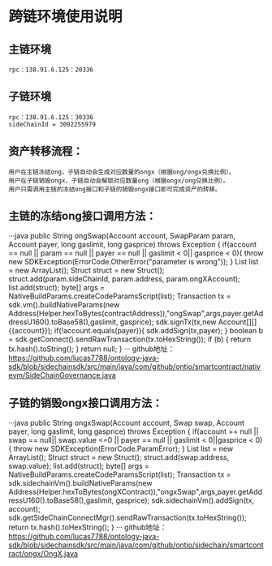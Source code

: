 # 跨链环境使用说明
## 主链环境
	rpc：138.91.6.125：20336

## 子链环境
	rpc：138.91.6.125：30336   
	sideChainId = 3092255979

## 资产转移流程：
	用户在主链冻结ong，子链自动会生成对应数量的ongx（根据ong/ongx兑换比例）。
	用户在子链销毁ongx，子链自动会解锁对应数量ong（根据ongx/ong兑换比例）。
  	用户只需调用主链的冻结ong接口和子链的销毁ongx接口即可完成资产的转移。

## 主链的冻结ong接口调用方法：
···java
    public String ongSwap(Account account, SwapParam param, Account payer, long gaslimit, long gasprice) throws Exception {
        if(account == null || param == null || payer == null || gaslimit < 0|| gasprice < 0){
            throw new SDKException(ErrorCode.OtherError("parameter is wrong"));
        }
        List list = new ArrayList();
        Struct struct = new Struct();
        struct.add(param.sideChainId, param.address, param.ongXAccount);
        list.add(struct);
        byte[] args = NativeBuildParams.createCodeParamsScript(list);
        Transaction tx = sdk.vm().buildNativeParams(new Address(Helper.hexToBytes(contractAddress)),"ongSwap",args,payer.getAddressU160().toBase58(),gaslimit, gasprice);
        sdk.signTx(tx,new Account[][]{{account}});
        if(!account.equals(payer)){
            sdk.addSign(tx,payer);
        }
        boolean b = sdk.getConnect().sendRawTransaction(tx.toHexString());
        if (b) {
            return tx.hash().toString();
        }
        return null;
    }
···
github地址：https://github.com/lucas7788/ontology-java-sdk/blob/sidechainsdk/src/main/java/com/github/ontio/smartcontract/nativevm/SideChainGovernance.java

## 子链的销毁ongx接口调用方法：
···java
    public String ongxSwap(Account account, Swap swap, Account payer, long gaslimit, long gasprice) throws Exception {
        if(account == null || swap == null|| swap.value <=0 || payer == null || gaslimit < 0||gasprice < 0){
            throw new SDKException(ErrorCode.ParamError);
        }
        List list = new ArrayList();
        Struct struct = new Struct();
        struct.add(swap.address, swap.value);
        list.add(struct);
        byte[] args = NativeBuildParams.createCodeParamsScript(list);
        Transaction tx = sdk.sidechainVm().buildNativeParams(new Address(Helper.hexToBytes(ongXContract)),"ongxSwap",args,payer.getAddressU160().toBase58(),gaslimit, gasprice);
        sdk.sidechainVm().addSign(tx, account);
        sdk.getSideChainConnectMgr().sendRawTransaction(tx.toHexString());
        return tx.hash().toHexString();
    }
···
github地址：https://github.com/lucas7788/ontology-java-sdk/blob/sidechainsdk/src/main/java/com/github/ontio/sidechain/smartcontract/ongx/OngX.java

